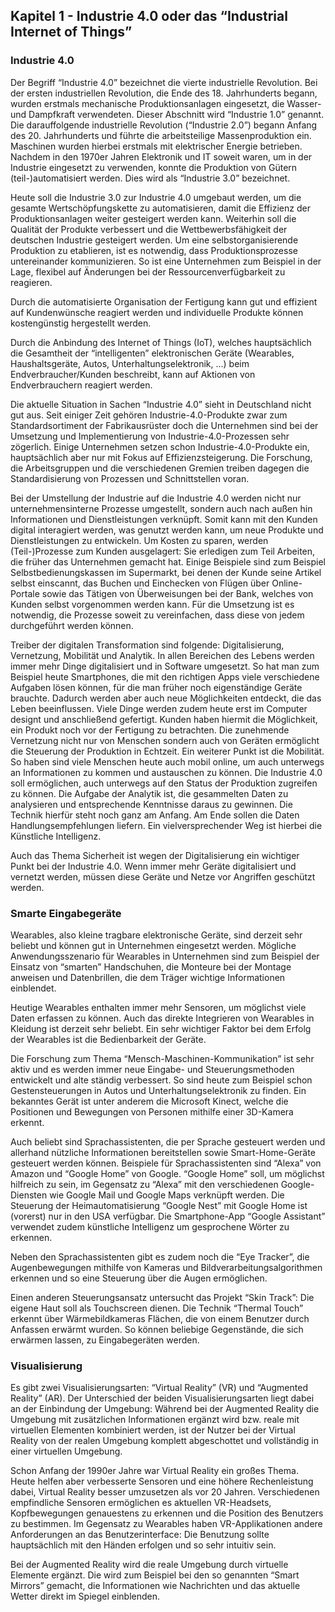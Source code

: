 ## Kapitel 1 - Industrie 4.0 oder das “Industrial Internet of Things”
### Industrie 4.0
Der Begriff “Industrie 4.0” bezeichnet die vierte industrielle Revolution. Bei der ersten industriellen Revolution, die Ende des 18. Jahrhunderts begann, wurden erstmals mechanische Produktionsanlagen eingesetzt, die Wasser- und Dampfkraft verwendeten. Dieser Abschnitt wird “Industrie 1.0” genannt. Die darauffolgende industrielle Revolution (“Industrie 2.0”) begann Anfang des 20. Jahrhunderts und führte die arbeitsteilige Massenproduktion ein. Maschinen wurden hierbei erstmals mit elektrischer Energie betrieben. Nachdem in den 1970er Jahren Elektronik und IT soweit waren, um in der Industrie eingesetzt zu verwenden, konnte die Produktion von Gütern (teil-)automatisiert werden. Dies wird als “Industrie 3.0” bezeichnet.

Heute soll die Industrie 3.0 zur Industrie 4.0 umgebaut werden, um
die gesamte Wertschöpfungskette zu automatisieren, damit die Effizienz der Produktionsanlagen weiter gesteigert werden kann. Weiterhin soll die Qualität der Produkte verbessert und die Wettbewerbsfähigkeit der deutschen Industrie gesteigert werden.
Um eine selbstorganisierende Produktion zu etablieren, ist es notwendig, dass Produktionsprozesse untereinander kommunizieren. So ist eine Unternehmen zum Beispiel in der Lage, flexibel auf Änderungen bei der Ressourcenverfügbarkeit zu reagieren.

Durch die automatisierte Organisation der Fertigung kann gut und effizient auf Kundenwünsche reagiert werden und individuelle Produkte können kostengünstig hergestellt werden.

Durch die Anbindung des Internet of Things (IoT), welches hauptsächlich die Gesamtheit der “intelligenten” elektronischen Geräte (Wearables, Haushaltsgeräte, Autos, Unterhaltungselektronik, ...) beim Endverbraucher/Kunden beschreibt, kann auf Aktionen von Endverbrauchern reagiert werden.

Die aktuelle Situation in Sachen “Industrie 4.0” sieht in Deutschland nicht gut aus. Seit einiger Zeit gehören Industrie-4.0-Produkte zwar zum Standardsortiment der Fabrikausrüster doch die Unternehmen sind bei der Umsetzung und Implementierung von Industrie-4.0-Prozessen sehr zögerlich. Einige Unternehmen setzen schon Industrie-4.0-Produkte ein, hauptsächlich aber nur mit Fokus auf Effizienzsteigerung. Die Forschung, die Arbeitsgruppen und die verschiedenen Gremien treiben dagegen die Standardisierung von Prozessen und Schnittstellen voran.

Bei der Umstellung der Industrie auf die Industrie 4.0 werden nicht nur unternehmensinterne Prozesse umgestellt, sondern auch nach außen hin Informationen und Dienstleistungen verknüpft. Somit kann mit den Kunden digital interagiert werden, was genutzt werden kann, um neue Produkte und Dienstleistungen zu entwickeln. Um Kosten zu sparen, werden (Teil-)Prozesse zum Kunden ausgelagert: Sie erledigen zum Teil Arbeiten, die früher das Unternehmen gemacht hat. Einige Beispiele sind zum Beispiel Selbstbedienungskassen im Supermarkt, bei denen der Kunde seine Artikel selbst einscannt, das Buchen und Einchecken von Flügen über Online-Portale sowie das Tätigen von Überweisungen bei der Bank, welches von Kunden selbst vorgenommen werden kann.
Für die Umsetzung ist es notwendig, die Prozesse soweit zu vereinfachen, dass diese von jedem durchgeführt werden können.

Treiber der digitalen Transformation sind folgende: Digitalisierung, Vernetzung, Mobilität und Analytik. In allen Bereichen des Lebens werden immer mehr Dinge digitalisiert und in Software umgesetzt. So hat man zum Beispiel heute Smartphones, die mit den richtigen Apps viele verschiedene Aufgaben lösen können, für die man früher noch eigenständige Geräte brauchte. Dadurch werden aber auch neue Möglichkeiten entdeckt, die das Leben beeinflussen. Viele Dinge werden zudem heute erst im Computer designt und anschließend gefertigt. Kunden haben hiermit die Möglichkeit, ein Produkt noch vor der Fertigung zu betrachten.
Die zunehmende Vernetzung nicht nur von Menschen sondern auch von Geräten ermöglicht die Steuerung der Produktion in Echtzeit. Ein weiterer Punkt ist die Mobilität. So haben sind viele Menschen heute auch mobil online, um auch unterwegs an Informationen zu kommen und austauschen zu können. Die Industrie 4.0 soll ermöglichen, auch unterwegs auf den Status der Produktion zugreifen zu können.
Die Aufgabe der Analytik ist, die gesammelten Daten zu analysieren und entsprechende Kenntnisse daraus zu gewinnen. Die Technik hierfür steht noch ganz am Anfang. Am Ende sollen die Daten Handlungsempfehlungen liefern. Ein vielversprechender Weg ist hierbei die Künstliche Intelligenz.

Auch das Thema Sicherheit ist wegen der Digitalisierung ein wichtiger Punkt bei der Industrie 4.0. Wenn immer mehr Geräte digitalisiert und vernetzt werden, müssen diese Geräte und Netze vor Angriffen geschützt werden.

### Smarte Eingabegeräte
Wearables, also kleine tragbare elektronische Geräte, sind derzeit sehr beliebt und können gut in Unternehmen eingesetzt werden. Mögliche Anwendungsszenario für Wearables in Unternehmen sind zum Beispiel der Einsatz von “smarten” Handschuhen, die Monteure bei der Montage anweisen und Datenbrillen, die dem Träger wichtige Informationen einblendet.

Heutige Wearables enthalten immer mehr Sensoren, um möglichst viele Daten erfassen zu können. Auch das direkte Integrieren von Wearables in Kleidung ist derzeit sehr beliebt.
Ein sehr wichtiger Faktor bei dem Erfolg der Wearables ist die Bedienbarkeit der Geräte.

Die Forschung zum Thema “Mensch-Maschinen-Kommunikation” ist sehr aktiv und es werden immer neue Eingabe- und Steuerungsmethoden entwickelt und alte ständig verbessert. So sind heute zum Beispiel schon Gestensteuerungen in Autos und Unterhaltungselektronik zu finden. Ein bekanntes Gerät ist unter anderem die Microsoft Kinect, welche die Positionen und Bewegungen von Personen mithilfe einer 3D-Kamera erkennt.

Auch beliebt sind Sprachassistenten, die per Sprache gesteuert werden und allerhand nützliche Informationen bereitstellen sowie Smart-Home-Geräte gesteuert werden können. Beispiele für Sprachassistenten sind “Alexa” von Amazon und “Google Home” von Google.
“Google Home” soll, um möglichst hilfreich zu sein, im Gegensatz zu “Alexa” mit den verschiedenen Google-Diensten wie Google Mail und Google Maps verknüpft werden. Die Steuerung der Heimautomatisierung “Google Nest” mit Google Home ist (vorerst) nur in den USA verfügbar.
Die Smartphone-App “Google Assistant” verwendet zudem künstliche Intelligenz um gesprochene Wörter zu erkennen.

Neben den Sprachassistenten gibt es zudem noch die “Eye Tracker”, die Augenbewegungen mithilfe von Kameras und Bildverarbeitungsalgorithmen erkennen und so eine Steuerung über die Augen ermöglichen.

Einen anderen Steuerungsansatz untersucht das Projekt “Skin Track”: Die eigene Haut soll als Touchscreen dienen. Die Technik “Thermal Touch” erkennt über Wärmebildkameras Flächen, die von einem Benutzer durch Anfassen erwärmt wurden. So können beliebige Gegenstände, die sich erwärmen lassen, zu Eingabegeräten werden.

### Visualisierung
Es gibt zwei Visualisierungsarten: “Virtual Reality” (VR) und “Augmented Reality” (AR). Der Unterschied der beiden Visualisierungsarten liegt dabei an der Einbindung der Umgebung: Während bei der Augmented Reality die Umgebung mit zusätzlichen Informationen ergänzt wird bzw. reale mit virtuellen Elementen kombiniert werden, ist der Nutzer bei der Virtual Reality von der realen Umgebung komplett abgeschottet und vollständig in einer virtuellen Umgebung.

Schon Anfang der 1990er Jahre war Virtual Reality ein großes Thema. Heute helfen aber verbesserte Sensoren und eine höhere Rechenleistung dabei, Virtual Reality besser umzusetzen als vor 20 Jahren. Verschiedenen empfindliche Sensoren ermöglichen es aktuellen VR-Headsets, Kopfbewegungen genauestens zu erkennen und die Position des Benutzers zu bestimmen. Im Gegensatz zu Wearables haben VR-Applikationen andere Anforderungen an das Benutzerinterface: Die Benutzung sollte hauptsächlich mit den Händen erfolgen und so sehr intuitiv sein.

Bei der Augmented Reality wird die reale Umgebung durch virtuelle Elemente ergänzt. Die wird zum Beispiel bei den so genannten “Smart Mirrors” gemacht, die Informationen wie Nachrichten und das aktuelle Wetter direkt im Spiegel einblenden.
